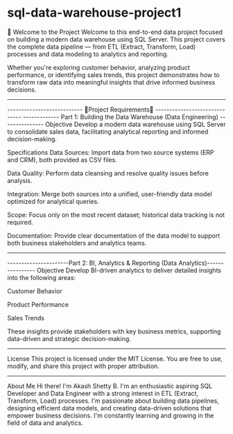 # sql-data-warehouse-project1
🚀 Welcome to the Project
Welcome to this end-to-end data project focused on building a modern data warehouse using SQL Server. This project covers the complete data pipeline — from ETL (Extract, Transform, Load) processes and data modeling to analytics and reporting.

Whether you're exploring customer behavior, analyzing product performance, or identifying sales trends, this project demonstrates how to transform raw data into meaningful insights that drive informed business decisions.

-----------------------------------------------------------------------------------------------

--------------------------- 🚀Project Requirements🚀 ------------------------------
------------- Part 1: Building the Data Warehouse (Data Engineering) ---------------
Objective
Develop a modern data warehouse using SQL Server to consolidate sales data, facilitating analytical reporting and informed decision-making.

Specifications
Data Sources: Import data from two source systems (ERP and CRM), both provided as CSV files.

Data Quality: Perform data cleansing and resolve quality issues before analysis.

Integration: Merge both sources into a unified, user-friendly data model optimized for analytical queries.

Scope: Focus only on the most recent dataset; historical data tracking is not required.

Documentation: Provide clear documentation of the data model to support both business stakeholders and analytics teams.

-----------------------------------------------------------------------------------------

----------------------Part 2: BI, Analytics & Reporting (Data Analytics)----------------
Objective
Develop BI-driven analytics to deliver detailed insights into the following areas:

Customer Behavior

Product Performance

Sales Trends

These insights provide stakeholders with key business metrics, supporting data-driven and strategic decision-making.

---------------------------------------------------------------------------------------------

License
This project is licensed under the MIT License. You are free to use, modify, and share this project with proper attribution.

---------------------------------------------------------------------------------------------

About Me
Hi there! I'm Akash Shetty B. I'm an enthusiastic aspiring SQL Developer and Data Engineer with a strong interest in ETL (Extract, Transform, Load) processes. I'm passionate about building data pipelines, designing efficient data models, and creating data-driven solutions that empower business decisions. I'm constantly learning and growing in the field of data and analytics.
